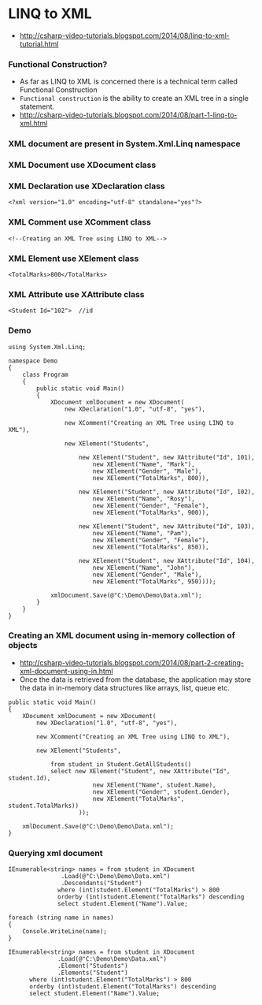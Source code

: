 # LINQ to XML
- http://csharp-video-tutorials.blogspot.com/2014/08/linq-to-xml-tutorial.html

### Functional Construction?
- As far as LINQ to XML is concerned there is a technical term called Functional Construction
- ```Functional construction``` is the ability to create an XML tree in a single statement.
- http://csharp-video-tutorials.blogspot.com/2014/08/part-1-linq-to-xml.html
### XML document are present in System.Xml.Linq namespace
### XML Document use XDocument class
### XML Declaration use XDeclaration class
```
<?xml version="1.0" encoding="utf-8" standalone="yes"?>
```
### XML Comment use XComment class
```
<!--Creating an XML Tree using LINQ to XML-->
```
### XML Element use XElement class
```
<TotalMarks>800</TotalMarks>
```
### XML Attribute use XAttribute class
```
<Student Id="102">  //id
```
### Demo
```
using System.Xml.Linq;

namespace Demo
{
    class Program
    {
        public static void Main()
        {
            XDocument xmlDocument = new XDocument(
                new XDeclaration("1.0", "utf-8", "yes"),

                new XComment("Creating an XML Tree using LINQ to XML"),

                new XElement("Students",

                    new XElement("Student", new XAttribute("Id", 101),
                        new XElement("Name", "Mark"),
                        new XElement("Gender", "Male"),
                        new XElement("TotalMarks", 800)),

                    new XElement("Student", new XAttribute("Id", 102),
                        new XElement("Name", "Rosy"),
                        new XElement("Gender", "Female"),
                        new XElement("TotalMarks", 900)),

                    new XElement("Student", new XAttribute("Id", 103),
                        new XElement("Name", "Pam"),
                        new XElement("Gender", "Female"),
                        new XElement("TotalMarks", 850)),

                    new XElement("Student", new XAttribute("Id", 104),
                        new XElement("Name", "John"),
                        new XElement("Gender", "Male"),
                        new XElement("TotalMarks", 950))));

            xmlDocument.Save(@"C:\Demo\Demo\Data.xml");
        }
    }
}
```
### Creating an XML document using in-memory collection of objects
- http://csharp-video-tutorials.blogspot.com/2014/08/part-2-creating-xml-document-using-in.html
- Once the data is retrieved from the database, the application may store the data in in-memory data structures like arrays, list, queue etc.
```
public static void Main()
{
    XDocument xmlDocument = new XDocument(
        new XDeclaration("1.0", "utf-8", "yes"),

        new XComment("Creating an XML Tree using LINQ to XML"),

        new XElement("Students",

            from student in Student.GetAllStudents()
            select new XElement("Student", new XAttribute("Id", student.Id),
                        new XElement("Name", student.Name),
                        new XElement("Gender", student.Gender),
                        new XElement("TotalMarks", student.TotalMarks))
                    ));

    xmlDocument.Save(@"C:\Demo\Demo\Data.xml");
}
```        
### Querying xml document
```
IEnumerable<string> names = from student in XDocument
               .Load(@"C:\Demo\Demo\Data.xml")
               .Descendants("Student")
              where (int)student.Element("TotalMarks") > 800
              orderby (int)student.Element("TotalMarks") descending
              select student.Element("Name").Value;

foreach (string name in names)
{
    Console.WriteLine(name);
}
```
```
IEnumerable<string> names = from student in XDocument
              .Load(@"C:\Demo\Demo\Data.xml")
              .Element("Students")
              .Elements("Student")
      where (int)student.Element("TotalMarks") > 800
      orderby (int)student.Element("TotalMarks") descending
      select student.Element("Name").Value;
```                                                     
